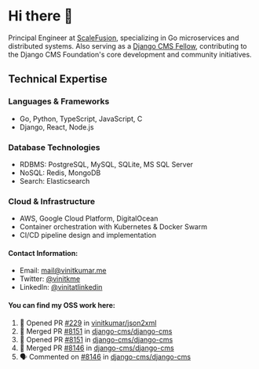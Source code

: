 # Hi there 👋

Principal Engineer at [ScaleFusion](https://scalefusion.com/), specializing in Go microservices and distributed systems. Also serving as a [Django CMS Fellow](https://www.django-cms.org/en/blog/2024/11/07/welcoming-vinit-kumar-as-the-newest-django-cms-fellow/), contributing to the Django CMS Foundation's core development and community initiatives.

## Technical Expertise

### Languages & Frameworks

- Go, Python, TypeScript, JavaScript, C
- Django, React, Node.js

### Database Technologies
- RDBMS: PostgreSQL, MySQL, SQLite, MS SQL Server
- NoSQL: Redis, MongoDB
- Search: Elasticsearch

### Cloud & Infrastructure
- AWS, Google Cloud Platform, DigitalOcean
- Container orchestration with Kubernetes & Docker Swarm
- CI/CD pipeline design and implementation


#### Contact Information:

- Email: <a href="mailto:mail@vinitkumar.me">mail@vinitkumar.me</a>
- Twitter: [@vinitkme](https://twitter.com/vinitkme)
- LinkedIn: [@vinitatlinkedin](https://www.linkedin.com/in/vinitatlinkedin/)  

#### You can find my OSS work here:

<!--START_SECTION:activity-->
1. 💪 Opened PR [#229](https://github.com/vinitkumar/json2xml/pull/229) in [vinitkumar/json2xml](https://github.com/vinitkumar/json2xml)
2. 🎉 Merged PR [#8151](https://github.com/django-cms/django-cms/pull/8151) in [django-cms/django-cms](https://github.com/django-cms/django-cms)
3. 💪 Opened PR [#8151](https://github.com/django-cms/django-cms/pull/8151) in [django-cms/django-cms](https://github.com/django-cms/django-cms)
4. 🎉 Merged PR [#8146](https://github.com/django-cms/django-cms/pull/8146) in [django-cms/django-cms](https://github.com/django-cms/django-cms)
5. 🗣 Commented on [#8146](https://github.com/django-cms/django-cms/pull/8146#issuecomment-2663608297) in [django-cms/django-cms](https://github.com/django-cms/django-cms)
<!--END_SECTION:activity-->
